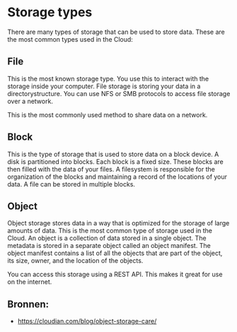 # Storage types
There are many types of storage that can be used to store data. These are the most common types used in the Cloud:

## File
This is the most known storage type. You use this to interact with the storage inside your computer. File storage is storing your data in a directorystructure. You can use NFS or SMB protocols to access file storage over a network.

This is the most commonly used method to share data on a network.

## Block
This is the type of storage that is used to store data on a block device. A disk is partitioned into blocks. Each block is a fixed size. These blocks are then filled with the data of your files. A filesystem is responsible for the organization of the blocks and maintaining a record of the locations of your data. A file can be stored in multiple blocks.

## Object
Object storage stores data in a way that is optimized for the storage of large amounts of data. This is the most common type of storage used in the Cloud. An object is a collection of data stored in a single object. The metadata is stored in a separate object called an object manifest. The object manifest contains a list of all the objects that are part of the object, its size, owner, and the location of the objects.

You can access this storage using a REST API. This makes it great for use on the internet.

## Bronnen:
- https://cloudian.com/blog/object-storage-care/
